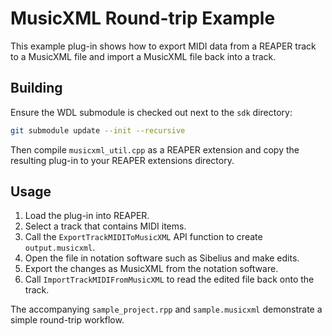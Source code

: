 # MusicXML Round-trip Example

This example plug-in shows how to export MIDI data from a REAPER track to a
MusicXML file and import a MusicXML file back into a track.

## Building

Ensure the WDL submodule is checked out next to the `sdk` directory:

```bash
git submodule update --init --recursive
```

Then compile `musicxml_util.cpp` as a REAPER extension and copy the resulting
plug-in to your REAPER extensions directory.

## Usage

1. Load the plug-in into REAPER.
2. Select a track that contains MIDI items.
3. Call the `ExportTrackMIDIToMusicXML` API function to create `output.musicxml`.
4. Open the file in notation software such as Sibelius and make edits.
5. Export the changes as MusicXML from the notation software.
6. Call `ImportTrackMIDIFromMusicXML` to read the edited file back onto the track.

The accompanying `sample_project.rpp` and `sample.musicxml` demonstrate a
simple round-trip workflow.
